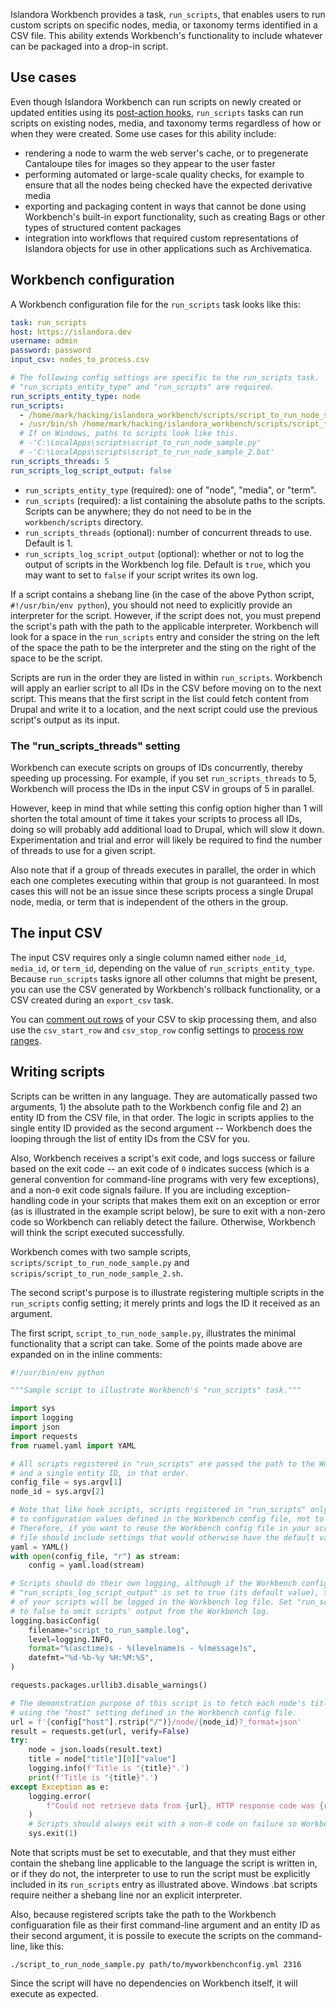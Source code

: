 Islandora Workbench provides a task, `run_scripts`, that enables users to run custom scripts on specific nodes, media, or taxonomy terms identified in a CSV file. This ability extends Workbench's functionality to include whatever can be packaged into a drop-in script.

## Use cases

Even though Islandora Workbench can run scripts on newly created or updated entities using its [post-action hooks](/islandora_workbench_docs/hooks/#post-action-scripts), `run_scripts` tasks can run scripts on existing nodes, media, and taxonomy terms regardless of how or when they were created. Some use cases for this ability include:

- rendering a node to warm the web server's cache, or to pregenerate Cantaloupe tiles for images so they appear to the user faster
- performing automated or large-scale quality checks, for example to ensure that all the nodes being checked have the expected derivative media
- exporting and packaging content in ways that cannot be done using Workbench's built-in export functionality, such as creating Bags or other types of structured content packages
- integration into workflows that required custom representations of Islandora objects for use in other applications such as Archivematica.


## Workbench configuration

A Workbench configuration file for the `run_scripts` task looks like this:

```yaml
task: run_scripts
host: https://islandora.dev
username: admin
password: password
input_csv: nodes_to_process.csv

# The following config settings are specific to the run_scripts task.
# "run_scripts_entity_type" and "run_scripts" are required.
run_scripts_entity_type: node
run_scripts:
  - /home/mark/hacking/islandora_workbench/scripts/script_to_run_node_sample.py
  - /usr/bin/sh /home/mark/hacking/islandora_workbench/scripts/script_to_run_node_sample_2.sh
  # If on Windows, paths to scripts look like this.
  # -'C:\LocalApps\scripts\script_to_run_node_sample.py'
  # -'C:\LocalApps\scripts\script_to_run_node_sample_2.bat'
run_scripts_threads: 5
run_scripts_log_script_output: false
```

- `run_scripts_entity_type` (required): one of "node", "media", or "term".
- `run_scripts` (required): a list containing the absolute paths to the scripts. Scripts can be anywhere; they do not need to be in the `workbench/scripts` directory.
- `run_scripts_threads` (optional): number of concurrent threads to use. Default is 1.
- `run_scripts_log_script_output` (optional): whether or not to log the output of scripts in the Workbench log file. Default is `true`, which you may want to set to `false` if your script writes its own log.

If a script contains a shebang line (in the case of the above Python script, `#!/usr/bin/env python`), you should not need to explicitly provide an interpreter for the script. However, if the script does not, you must prepend the script's path with the path to the applicable interpreter. Workbench will look for a space in the `run_scripts` entry and consider the string on the left of the space the path to be the interpreter and the sting on the right of the space to be the script.

Scripts are run in the order they are listed in within `run_scripts`. Workbench will apply an earlier script to all IDs in the CSV before moving on to the next script. This means that the first script in the list could fetch content from Drupal and write it to a location, and the next script could use the previous script's output as its input.

### The "run_scripts_threads" setting

Workbench can execute scripts on groups of IDs concurrently, thereby speeding up processing. For example, if you set `run_scripts_threads` to 5, Workbench will process the IDs in the input CSV in groups of 5 in parallel.

However, keep in mind that while setting this config option higher than 1 will shorten the total amount of time it takes your scripts to process all IDs, doing so will probably add additional load to Drupal, which will slow it down. Experimentation and trial and error will likely be required to find the number of threads to use for a given script.

Also note that if a group of threads executes in parallel, the order in which each one completes executing within that group is not guaranteed. In most cases this will not be an issue since these scripts process a single Drupal node, media, or term that is independent of the others in the group.

## The input CSV

The input CSV requires only a single column named either `node_id`, `media_id`, or `term_id`, depending on the value of `run_scripts_entity_type`. Because `run_scripts` tasks ignore all other columns that might be present, you can use the CSV generated by Workbench's rollback functionality, or a CSV created during an `export_csv` task.

You can [comment out rows](/islandora_workbench_docs/ignoring_csv_rows_and_columns/#commenting-out-csv-rows) of your CSV to skip processing them, and also use the `csv_start_row` and `csv_stop_row` config settings to [process row ranges](/islandora_workbench_docs/ignoring_csv_rows_and_columns/#using-csv-row-ranges).


## Writing scripts

Scripts can be written in any language. They are automatically passed two arguments, 1) the absolute path to the Workbench config file and 2) an entity ID from the CSV file, in that order. The logic in scripts applies to the single entity ID provided as the second argument -- Workbench does the looping through the list of entity IDs from the CSV for you.

Also, Workbench receives a script's exit code, and logs success or failure based on the exit code -- an exit code of `0` indicates success (which is a general convention for command-line programs with very few exceptions), and a non-`0` exit code signals failure. If you are including exception-handling code in your scripts that makes them exit on an exception or error (as is illustrated in the example script below), be sure to exit with a non-zero code so Workbench can reliably detect the failure. Otherwise, Workbench will think the script executed successfully.

Workbench comes with two sample scripts, `scripts/script_to_run_node_sample.py` and `scripis/script_to_run_node_sample_2.sh`.

The second script's purpose is to illustrate registering multiple scripts in the `run_scripts` config setting; it merely prints and logs the ID it received as an argument.

The first script, `script_to_run_node_sample.py`, illustrates the minimal functionality that a script can take. Some of the points made above are expanded on in the inline comments:

```python
#!/usr/bin/env python

"""Sample script to illustrate Workbench's "run_scripts" task."""

import sys
import logging
import json
import requests
from ruamel.yaml import YAML

# All scripts registered in "run_scripts" are passed the path to the Workbench config file
# and a single entity ID, in that order.
config_file = sys.argv[1]
node_id = sys.argv[2]

# Note that like hook scripts, scripts registered in "run_scripts" only have access
# to configuration values defined in the Workbench config file, not to default values.
# Therefore, if you want to reuse the Workbench config file in your scripts, the config
# file should include settings that would otherwise have the default values.
yaml = YAML()
with open(config_file, "r") as stream:
    config = yaml.load(stream)

# Scripts should do their own logging, although if the Workbench config setting is
# "run_scripts_log_script_output" is set to true (its default value), the output
# of your scripts will be logged in the Workbench log file. Set "run_scripts_log_script_output"
# to false to omit scripts' output from the Workbench log.
logging.basicConfig(
    filename="script_to_run_sample.log",
    level=logging.INFO,
    format="%(asctime)s - %(levelname)s - %(message)s",
    datefmt="%d-%b-%y %H:%M:%S",
)

requests.packages.urllib3.disable_warnings()

# The demonstration purpose of this script is to fetch each node's title and print/log it,
# using the "host" setting defined in the Workbench config file.
url = f'{config["host"].rstrip("/")}/node/{node_id}?_format=json'
result = requests.get(url, verify=False)
try:
    node = json.loads(result.text)
    title = node["title"][0]["value"]
    logging.info(f'Title is "{title}".')
    print(f'Title is "{title}".')
except Exception as e:
    logging.error(
        f"Could not retrieve data from {url}, HTTP response code was {result.status_code} {e}."
    )
    # Scripts should always exit with a non-0 code on failure so Workbench can detect the failure.
    sys.exit(1)
```

Note that scripts must be set to executable, and that they must either contain the shebang line applicable to the language the script is written in, or if they do not, the interpreter to use to run the script must be explicitly included in its `run_scripts` entry as illustrated above. Windows .bat scripts require neither a shebang line nor an explicit interpreter.

Also, because registered scripts take the path to the Workbench configuaration file as their first command-line argument and an entity ID as their second argument, it is possile to execute the scripts on the command-line, like this:

`./script_to_run_node_sample.py path/to/myworkbenchconfig.yml 2316`

Since the script will have no dependencies on Workbench itself, it will execute as expected.